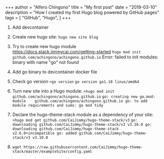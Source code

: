 +++
author = "Alfero Chingono"
title = "My first post"
date = "2019-03-10"
description = "How I created my first Hugo blog powered by GitHub pages"
tags = [
    "GitHub",
    "Hugo",
]
+++

1. Add devcontainer
2. Create new hugo site:
	`hugo new site blog`

3. Try to create new hugo module
	https://docs.stack.jimmycai.com/getting-started
	`hugo mod init github.com/achingono/achingono.github.io`
	Error: failed to init modules: binary with name "go" not found

4. Add go binary to devcontainer docker file

5. Check go version
	`>go version`
	`go version go1.18 linux/amd64`

6. Turn new site into a Hugo module:
	`>hugo mod init github.com/achingono/achingono.github.io`
	`go: creating new go.mod: module 	github.com/achingono/achingono.github.io
	go: to add module requirements and sums:
        go mod tidy`

7. Declare the hugo-theme-stack module as a dependency of your site:
	`>hugo mod get github.com/CaiJimmy/hugo-theme-stack/v3`
	`go: downloading github.com/CaiJimmy/hugo-theme-stack/v3 v3.10.0
	go: downloading github.com/CaiJimmy/hugo-theme-stack 	v2.6.0+incompatible
	go: added github.com/CaiJimmy/hugo-theme-stack/v3 v3.10.0`

8. `wget https://raw.githubusercontent.com/CaiJimmy/hugo-theme-stack/master/exampleSite/config.yaml`